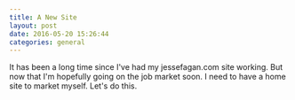 ```yaml
---
title: A New Site
layout: post
date: 2016-05-20 15:26:44
categories: general
---
```


It has been a long time since I've had my jessefagan.com site working. But now that I'm hopefully going on the job market soon. I need to have a home site to market myself. Let's do this.
